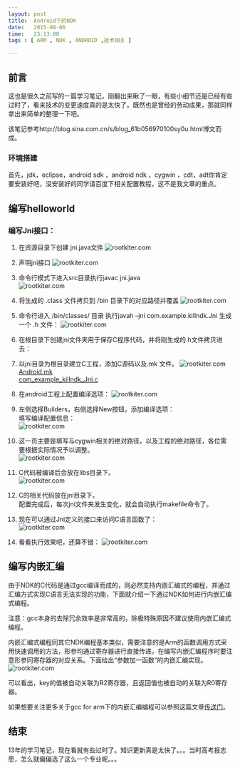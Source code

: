```yaml
---
layout: post
title:  Android下的NDK
date:   2015-08-06
time:   23:13:00
tags : [ ARM , NDK , ANDROID ,技术相关 ]

---
```


## 前言 
这也是很久之前写的一篇学习笔记，刚翻出来瞅了一眼，有些小细节还是已经有些过时了，看来技术的变更速度真的是太快了。既然也是曾经的劳动成果，那就同样拿出来简单的整理一下吧。

该笔记参考http://blog.sina.com.cn/s/blog_61b056970100sy0u.html博文而成。

### 环境搭建   
首先，jdk，eclipse，android sdk ，android ndk ，cygwin ，cdt，adt你肯定要安装好吧，没安装好的同学请百度下相关配置教程，这不是我文章的重点。  

## 编写helloworld  

### 编写Jni接口：  
1. 在资源目录下创建 jni.java文件
![rootkiter.com](/images/2015_08_06_22_43/1.png)  
2. 声明jni接口
![rootkiter.com](/images/2015_08_06_22_43/2.png)   
3. 命令行模式下进入src目录执行javac jni.java  
![rootkiter.com](/images/2015_08_06_22_43/3.png)    
4. 将生成的 .class 文件拷贝到 /bin 目录下的对应路径并覆盖
![rootkiter.com](/images/2015_08_06_22_43/4.png)  

5. 命令行进入 /bin/classes/ 目录 执行javah  –jni com.example.killndk.Jni  生成一个 .h  文件：
![rootkiter.com](/images/2015_08_06_22_43/5.png)  

6. 在根目录下创建jni文件夹用于保存C程序代码，并将刚生成的.h文件拷贝进去：  

7. 以jni目录为根目录建立C工程，添加C源码以及.mk  文件。
![rootkiter.com](/images/2015_08_06_22_43/6.png)   
[Android.mk](/files/Android.txt)  
[com\_example\_killndk\_Jni.c](/files/com_example_killndk_Jni.txt)  
8. 在android工程上配置编译选项：
![rootkiter.com](/images/2015_08_06_22_43/7.png)  

9. 左侧选择Builders，右侧选择New按钮，添加编译选项：  
填写编译配置信息：  
![rootkiter.com](/images/2015_08_06_22_43/8.png)  
10. 这一页主要是填写与cygwin相关的绝对路径，以及工程的绝对路径，各位需要根据实际情况予以调整。  
![rootkiter.com](/images/2015_08_06_22_43/9.png)  
11. C代码被编译后会放在libs目录下。  
![rootkiter.com](/images/2015_08_06_22_43/10.png)  
12. C的相关代码放在jni目录下。    
配置完成后，每次jni文件夹发生变化，就会自动执行makefile命令了。  
13. 现在可以通过Jni定义的接口来访问C语言函数了：  
![rootkiter.com](/images/2015_08_06_22_43/11.png)  

14. 看看执行效果吧，还算不错：
![rootkiter.com](/images/2015_08_06_22_43/12.png)  


## 编写内嵌汇编

由于NDK的C代码是通过gcc编译而成的，则必然支持内嵌汇编式的编程，并通过汇编方式实现C语言无法实现的功能，下面就介绍一下通过NDK如何进行内嵌汇编式编程。  

注意：gcc本身的去除冗余效率是非常高的，除极特殊原因不建议使用内嵌汇编式编程。

内嵌汇编式编程同其它NDK编程基本类似，需要注意的是Arm的函数调用方式采用快速调用的方法，形参均通过寄存器进行直接传递，在编写内嵌汇编程序时要注意形参同寄存器的对应关系。下面给出“参数加一函数”的内嵌汇编实现。
![rootkiter.com](/images/2015_08_06_22_43/13.png)  

可以看出，key的值被自动关联为R2寄存器，且返回值也被自动的关联为R0寄存器。

如果想要关注更多关于gcc for arm下的内嵌汇编编程可以参照这篇文章[传送门](www.ethernut.de/en/documents/arm-inline-asm.html)。


## 结束  
13年的学习笔记，现在看就有些过时了。知识更新真是太快了。。。当时高考报志愿，怎么就偏偏选了这么一个专业呢。。。

 



